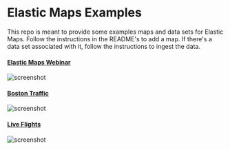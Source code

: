 # Elastic Maps Examples
This repo is meant to provide some examples maps and data sets for Elastic Maps. Follow the instructions in the README's to add a map. If there's a data set associated with it, follow the instructions to ingest the data.

#### [Elastic Maps Webinar](https://github.com/alexfrancoeur/elastic_maps_examples/tree/master/elastic_maps_webinar)
![screenshot](https://github.com/alexfrancoeur/elastic_maps_examples/blob/master/images/elastic_maps_webinar.png)


#### [Boston Traffic](https://github.com/alexfrancoeur/elastic_maps_examples/tree/master/boston_traffic)
![screenshot](https://github.com/alexfrancoeur/elastic_maps_examples/blob/master/images/boston_traffic.png)

#### [Live Flights](https://github.com/alexfrancoeur/elastic_maps_examples/tree/master/live_flights)
![screenshot](https://github.com/alexfrancoeur/elastic_maps_examples/blob/master/images/live_flights.png)
